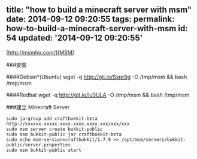 title: "how to build a minecraft server with msm"
date: 2014-09-12 09:20:55
tags:
permalink: how-to-build-a-minecraft-server-with-msm
id: 54
updated: '2014-09-12 09:20:55'
---



[http://msmhq.com/](MSM)

###安裝

####Debian*(Ubuntu)
wget -q http://git.io/Sxpr9g -O /tmp/msm && bash /tmp/msm

####Redhat
wget -q http://git.io/lu0ULA -O /tmp/msm && bash /tmp/msm

###建立 Minecraft Server


```
sudo jargroup add craftbukkit-beta http://xxxxxx.xxxxx.xxxx.xxxx.xxxx.xxx/xxx/xxx
sudo msm server create bukkit-public
sudo msm bukkit-public jar craftbukkit-beta
sudo echo msm-version=craftbukkit/1.7.9 >> /opt/msm/servers/bukkit-public/server.properties
sudo msm bukkit-public start
```
